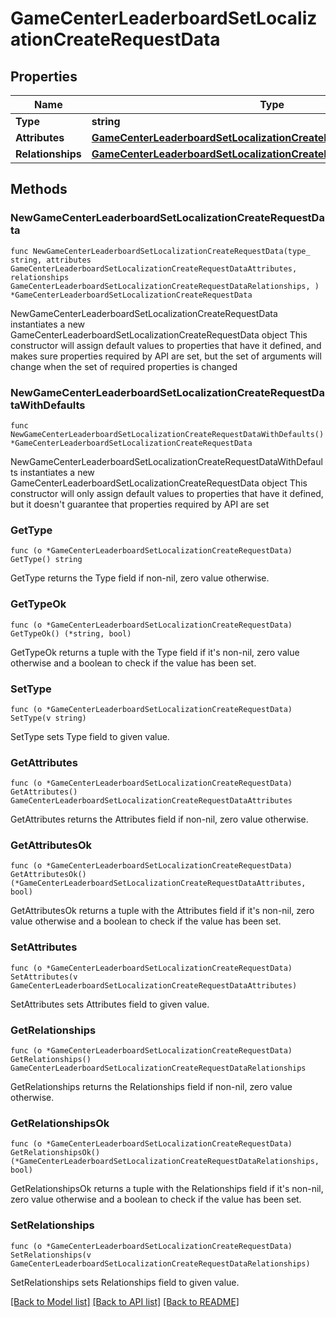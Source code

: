 # GameCenterLeaderboardSetLocalizationCreateRequestData

## Properties

Name | Type | Description | Notes
------------ | ------------- | ------------- | -------------
**Type** | **string** |  | 
**Attributes** | [**GameCenterLeaderboardSetLocalizationCreateRequestDataAttributes**](GameCenterLeaderboardSetLocalizationCreateRequestDataAttributes.md) |  | 
**Relationships** | [**GameCenterLeaderboardSetLocalizationCreateRequestDataRelationships**](GameCenterLeaderboardSetLocalizationCreateRequestDataRelationships.md) |  | 

## Methods

### NewGameCenterLeaderboardSetLocalizationCreateRequestData

`func NewGameCenterLeaderboardSetLocalizationCreateRequestData(type_ string, attributes GameCenterLeaderboardSetLocalizationCreateRequestDataAttributes, relationships GameCenterLeaderboardSetLocalizationCreateRequestDataRelationships, ) *GameCenterLeaderboardSetLocalizationCreateRequestData`

NewGameCenterLeaderboardSetLocalizationCreateRequestData instantiates a new GameCenterLeaderboardSetLocalizationCreateRequestData object
This constructor will assign default values to properties that have it defined,
and makes sure properties required by API are set, but the set of arguments
will change when the set of required properties is changed

### NewGameCenterLeaderboardSetLocalizationCreateRequestDataWithDefaults

`func NewGameCenterLeaderboardSetLocalizationCreateRequestDataWithDefaults() *GameCenterLeaderboardSetLocalizationCreateRequestData`

NewGameCenterLeaderboardSetLocalizationCreateRequestDataWithDefaults instantiates a new GameCenterLeaderboardSetLocalizationCreateRequestData object
This constructor will only assign default values to properties that have it defined,
but it doesn't guarantee that properties required by API are set

### GetType

`func (o *GameCenterLeaderboardSetLocalizationCreateRequestData) GetType() string`

GetType returns the Type field if non-nil, zero value otherwise.

### GetTypeOk

`func (o *GameCenterLeaderboardSetLocalizationCreateRequestData) GetTypeOk() (*string, bool)`

GetTypeOk returns a tuple with the Type field if it's non-nil, zero value otherwise
and a boolean to check if the value has been set.

### SetType

`func (o *GameCenterLeaderboardSetLocalizationCreateRequestData) SetType(v string)`

SetType sets Type field to given value.


### GetAttributes

`func (o *GameCenterLeaderboardSetLocalizationCreateRequestData) GetAttributes() GameCenterLeaderboardSetLocalizationCreateRequestDataAttributes`

GetAttributes returns the Attributes field if non-nil, zero value otherwise.

### GetAttributesOk

`func (o *GameCenterLeaderboardSetLocalizationCreateRequestData) GetAttributesOk() (*GameCenterLeaderboardSetLocalizationCreateRequestDataAttributes, bool)`

GetAttributesOk returns a tuple with the Attributes field if it's non-nil, zero value otherwise
and a boolean to check if the value has been set.

### SetAttributes

`func (o *GameCenterLeaderboardSetLocalizationCreateRequestData) SetAttributes(v GameCenterLeaderboardSetLocalizationCreateRequestDataAttributes)`

SetAttributes sets Attributes field to given value.


### GetRelationships

`func (o *GameCenterLeaderboardSetLocalizationCreateRequestData) GetRelationships() GameCenterLeaderboardSetLocalizationCreateRequestDataRelationships`

GetRelationships returns the Relationships field if non-nil, zero value otherwise.

### GetRelationshipsOk

`func (o *GameCenterLeaderboardSetLocalizationCreateRequestData) GetRelationshipsOk() (*GameCenterLeaderboardSetLocalizationCreateRequestDataRelationships, bool)`

GetRelationshipsOk returns a tuple with the Relationships field if it's non-nil, zero value otherwise
and a boolean to check if the value has been set.

### SetRelationships

`func (o *GameCenterLeaderboardSetLocalizationCreateRequestData) SetRelationships(v GameCenterLeaderboardSetLocalizationCreateRequestDataRelationships)`

SetRelationships sets Relationships field to given value.



[[Back to Model list]](../README.md#documentation-for-models) [[Back to API list]](../README.md#documentation-for-api-endpoints) [[Back to README]](../README.md)


